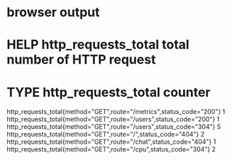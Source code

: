 # browser output

# HELP http_requests_total total number of HTTP request
# TYPE http_requests_total counter
http_requests_total{method="GET",route="/metrics",status_code="200"} 1
http_requests_total{method="GET",route="/users",status_code="200"} 1
http_requests_total{method="GET",route="/users",status_code="304"} 5
http_requests_total{method="GET",route="/",status_code="404"} 2
http_requests_total{method="GET",route="/chat",status_code="404"} 1
http_requests_total{method="GET",route="/cpu",status_code="304"} 2